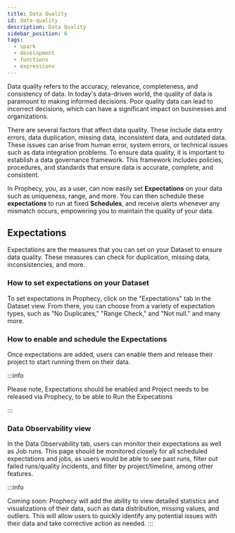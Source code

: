 ```yaml
---
title: Data Quality
id: data-quality
description: Data Quality
sidebar_position: 6
tags:
  - spark
  - development
  - functions
  - expressions
---
```


Data quality refers to the accuracy, relevance, completeness, and consistency of data. In today's data-driven world, the quality of data is paramount to making informed decisions. Poor quality data can lead to incorrect decisions, which can have a significant impact on businesses and organizations.

There are several factors that affect data quality. These include data entry errors, data duplication, missing data, inconsistent data, and outdated data. These issues can arise from human error, system errors, or technical issues such as data integration problems.
To ensure data quality, it is important to establish a data governance framework. This framework includes policies, procedures, and standards that ensure data is accurate, complete, and consistent.

In Prophecy, you, as a user, can now easily set **Expectations** on your data such as uniqueness, range, and more. You can then schedule these **expectations** to run at fixed **Schedules**, and receive alerts whenever any mismatch occurs, empowering you to maintain the quality of your data.

## Expectations

Expectations are the measures that you can set on your Dataset to ensure data quality. These measures can check for duplication, missing data, inconsistencies, and more.

### How to set expectations on your Dataset

To set expectations in Prophecy, click on the "Expectations" tab in the Dataset view. From there, you can choose from a variety of expectation types, such as "No Duplicates," "Range Check," and "Not null." and many more.

### How to enable and schedule the Expectations

Once expectations are added, users can enable them and release their project to start running them on their data.

:::info

Please note, Expectations should be enabled and Project needs to be released via Prophecy, to be able to Run the Expecations

:::

### Data Observability view

In the Data Observability tab, users can monitor their expectations as well as Job runs. This page should be monitored closely for all scheduled expectations and jobs, as users would be able to see past runs, filter out failed runs/quality incidents, and filter by project/timeline, among other features.

:::info

Coming soon: Prophecy will add the ability to view detailed statistics and visualizations of their data, such as data distribution, missing values, and outliers. This will allow users to quickly identify any potential issues with their data and take corrective action as needed.
:::
